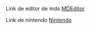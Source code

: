 Link de editor de mds
[MDEditor](https://pandao.github.io/editor.md/en.html)

Link de nintendo
[Nintendo](https://www.nintendo.es/)